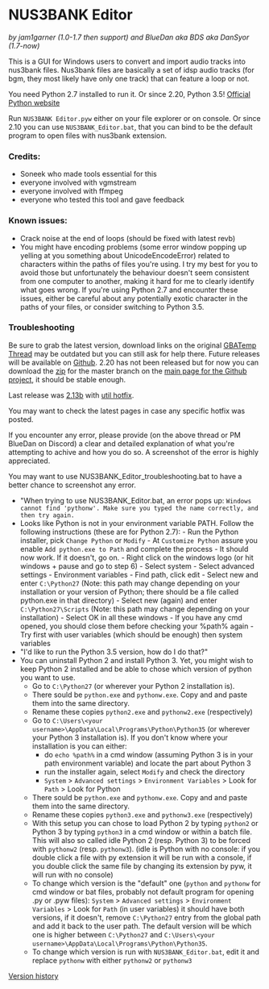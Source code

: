 # NUS3BANK Editor
_by jam1garner (1.0-1.7 then support) and BlueDan aka BDS aka DanSyor (1.7-now)_

This is a GUI for Windows users to convert and import audio tracks into nus3bank files. Nus3bank files are basically a set of idsp audio tracks (for bgm, they most likely have only one track) that can feature a loop or not.

You need Python 2.7 installed to run it. Or since 2.20, Python 3.5! [Official Python website](https://www.python.org/)

Run `NUS3BANK Editor.pyw` either on your file explorer or on console.
Or since 2.10 you can use `NUS3BANK_Editor.bat`, that you can bind to be the default program to open files with nus3bank extension.


### Credits:
- Soneek who made tools essential for this
- everyone involved with vgmstream
- everyone involved with ffmpeg
- everyone who tested this tool and gave feedback

### Known issues:
* Crack noise at the end of loops (should be fixed with latest revb)
* You might have encoding problems (some error window popping up yelling at you something about UnicodeEncodeError) related to characters within the paths of files you're using. I try my best for you to avoid those but unfortunately the behaviour doesn't seem consistent from one computer to another, making it hard for me to clearly identify what goes wrong. If you're using Python 2.7 and encounter these issues, either be careful about any potentially exotic character in the paths of your files, or consider switching to Python 3.5.
    
### Troubleshooting
Be sure to grab the latest version, download links on the original [GBATemp Thread](http://gbatemp.net/threads/easy-nus3bank-editor-with-gui.426370/) may be outdated but you can still ask for help there.
Future releases will be available on [Github](https://github.com/DanSyor/NUS3BANK-Editor/releases). 2.20 has not been released but for now you can download the [zip](https://github.com/DanSyor/NUS3BANK-Editor/archive/master.zip) for the master branch on the [main page for the Github project](https://github.com/DanSyor/NUS3BANK-Editor), it should be stable enough.

Last release was [2.13b](http://gbatemp.net/threads/easy-nus3bank-editor-with-gui.426370/page-8#post-6415721) with [util hotfix](http://gbatemp.net/threads/easy-nus3bank-editor-with-gui.426370/page-9#post-6416683). 

You may want to check the latest pages in case any specific hotfix was posted.

If you encounter any error, please provide (on the above thread or PM BlueDan on Discord) a clear and detailed explanation of what you're attempting to achive and how you do so. A screenshot of the error is highly appreciated.

You may want to use NUS3BANK_Editor_troubleshooting.bat to have a better chance to screenshot any error.
 * "When trying to use NUS3BANK_Editor.bat, an error pops up: ``Windows cannot find 'pythonw'. Make sure you typed the name correctly, and then try again.``
  * Looks like Python is not in your environment variable PATH. Follow the following instructions (these are for Python 2.7):
        - Run the Python installer, pick `Change Python` or `Modify`
        - At `Customize Python` assure you enable `Add python.exe to Path` and complete the process
        - It should now work. If it doesn't, go on.
        - Right click on the windows logo (or hit windows + pause and go to step 6)
        - Select system
        - Select advanced settings
        - Environment variables
        - Find path, click edit
        - Select new and enter `C:\Python27` (Note: this path may change depending on your installation or your version of Python; there should be a file called python.exe in that directory)
        - Select new (again) and enter `C:\Python27\Scripts` (Note: this path may change depending on your installation)
        - Select OK in all these windows
        - If you have any cmd opened, you should close them before checking your %path% again
        - Try first with user variables (which should be enough) then system variables
 * "I'd like to run the Python 3.5 version, how do I do that?"
  * You can uninstall Python 2 and install Python 3. Yet, you might wish to keep Python 2 installed and be able to chose which version of python you want to use.
    - Go to `C:\Python27` (or wherever your Python 2 installation is).
    - There sould be `python.exe` and `pythonw.exe`. Copy and and paste them into the same directory.
    - Rename these copies `python2.exe` and `pythonw2.exe` (respectively)
    - Go to `C:\Users\<your username>\AppData\Local\Programs\Python\Python35` (or wherever your Python 3 installation is). If you don't know where your installation is you can either:
        - do `echo %path%` in a cmd window (assuming Python 3 is in your path environment variable) and locate the part about Python 3
        - run the installer again, select `Modify` and check the directory
        - `System` > `Advanced settings` > `Environment Variables` > Look for `Path` > Look for Python 
    - There sould be `python.exe` and `pythonw.exe`. Copy and and paste them into the same directory.
    - Rename these copies `python3.exe` and `pythonw3.exe` (respectively)
    - With this setup you can chose to load Python 2 by typing `python2` or Python 3 by typing `python3` in a cmd window or within a batch file. This will also so called idle Python 2 (resp. Python 3) to be forced with `pythonw2` (resp. `pythonw3`). (idle is Python with no console: if you double click a file with py extension it will be run with a console, if you double click the same file by changing its extension by pyw, it will run with no console)
    - To change which version is the "default" one (`python` and `pythonw` for cmd window or bat files, probably not default program for opening .py or .pyw files): `System` > `Advanced settings` > `Environment Variables` > Look for `Path` (in user variables) it should have both versions, if it doesn't, remove `C:\Python27` entry from the global path and add it back to the user path. The default version will be which one is higher between `C:\Python27` and `C:\Users\<your username>\AppData\Local\Programs\Python\Python35`.
    - To change which version is run with `NUS3BANK_Editor.bat`, edit it and replace `pythonw` with either `pythonw2` or `pythonw3`

[Version history](HISTORY.md)
